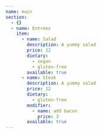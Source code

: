 ```yaml
---
name: main
section:
  - {}
  - name: Entrees
    item:
      - name: Salad
        description: A yummy salad
        price: 12
        dietary:
          - vegan
          - gluten-free
        available: true
      - name: Steak
        description: A yummy salad
        price: 12
        dietary:
          - gluten-free
        modifier:
          - name: add bacon
            price: 3
        available: true
---
```


